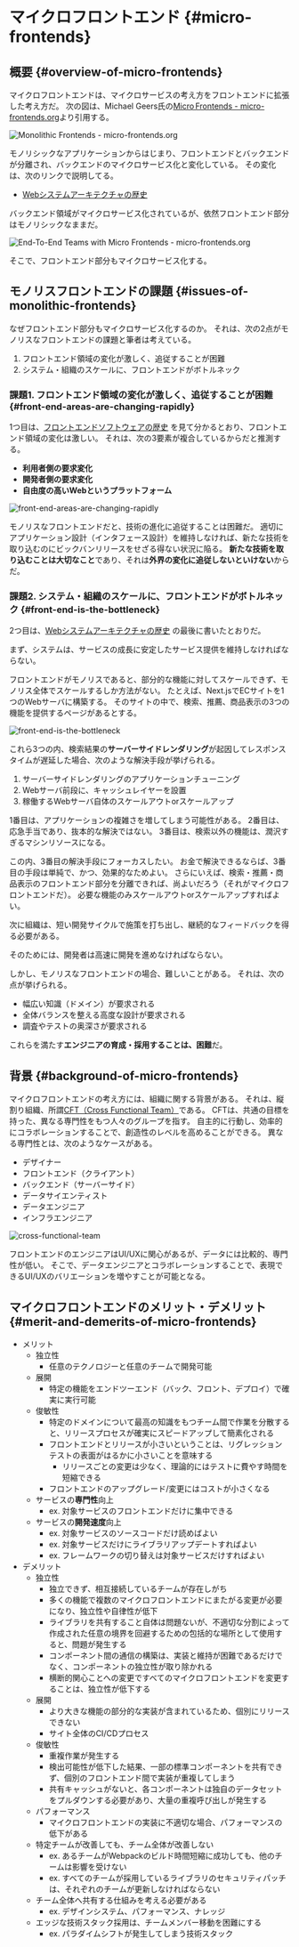 # マイクロフロントエンド {#micro-frontends}
## 概要 {#overview-of-micro-frontends}

マイクロフロントエンドは、マイクロサービスの考え方をフロントエンドに拡張した考え方だ。
次の図は、Michael Geers氏の[Micro Frontends - micro-frontends.org](https://micro-frontends.org/)より引用する。

<!-- textlint-disable -->

![<a href="https://micro-frontends.org/">Monolithic Frontends - micro-frontends.org</a>](https://micro-frontends.org/ressources/diagrams/organisational/monolith-frontback-microservices.png)

<!-- textlint-enable -->

モノリシックなアプリケーションからはじまり、フロントエンドとバックエンドが分離され、バックエンドのマイクロサービス化と変化している。
その変化は、次のリンクで説明してる。

* [Webシステムアーキテクチャの歴史](../history/03_history_of_web_system_architecture.md) 

バックエンド領域がマイクロサービス化されているが、依然フロントエンド部分はモノリシックなままだ。

<!-- textlint-disable -->

![<a href="https://micro-frontends.org/">End-To-End Teams with Micro Frontends - micro-frontends.org</a>](https://micro-frontends.org/ressources/diagrams/organisational/verticals-headline.png)

<!-- textlint-enable -->

そこで、フロントエンド部分もマイクロサービス化する。

## モノリスフロントエンドの課題 {#issues-of-monolithic-frontends}

なぜフロントエンド部分もマイクロサービス化するのか。
それは、次の2点がモノリスなフロントエンドの課題と筆者は考えている。

1. フロントエンド領域の変化が激しく、追従することが困難
2. システム・組織のスケールに、フロントエンドがボトルネック

### 課題1. フロントエンド領域の変化が激しく、追従することが困難 {#front-end-areas-are-changing-rapidly}

1つ目は、[フロントエンドソフトウェアの歴史](../history/02_history_of_frontend_software.md) を見て分かるとおり、フロントエンド領域の変化は激しい。
それは、次の3要素が複合しているからだと推測する。

* **利用者側の要求変化**
* **開発者側の要求変化** 
* **自由度の高いWebというプラットフォーム**

![front-end-areas-are-changing-rapidly](../../assets/images/drawio/microfrontends/front-end-areas-are-changing-rapidly.png)

モノリスなフロントエンドだと、技術の進化に追従することは困難だ。
適切にアプリケーション設計（インタフェース設計）を維持しなければ、新たな技術を取り込むのにビックバンリリースをせざる得ない状況に陥る。
**新たな技術を取り込むことは大切なこと**であり、それは**外界の変化に追従しないといけない**からだ。

### 課題2. システム・組織のスケールに、フロントエンドがボトルネック {#front-end-is-the-bottleneck}

2つ目は、[Webシステムアーキテクチャの歴史](../history/03_history_of_web_system_architecture.md) の最後に書いたとおりだ。

まず、システムは、サービスの成長に安定したサービス提供を維持しなければならない。

フロントエンドがモノリスであると、部分的な機能に対してスケールできず、モノリス全体でスケールするしか方法がない。
たとえば、Next.jsでECサイトを1つのWebサーバに構築する。
そのサイトの中で、検索、推薦、商品表示の3つの機能を提供するページがあるとする。

![front-end-is-the-bottleneck](../../assets/images/drawio/microfrontends/front-end-is-the-bottleneck.png)

これら3つの内、検索結果の**サーバーサイドレンダリング**が起因してレスポンスタイムが遅延した場合、次のような解決手段が挙げられる。

1. サーバーサイドレンダリングのアプリケーションチューニング
2. Webサーバ前段に、キャッシュレイヤーを設置
3. 稼働するWebサーバ自体のスケールアウトorスケールアップ

1番目は、アプリケーションの複雑さを増してしまう可能性がある。
2番目は、応急手当であり、抜本的な解決ではない。
3番目は、検索以外の機能は、潤沢すぎるマシンリソースになる。

この内、3番目の解決手段にフォーカスしたい。
お金で解決できるならば、3番目の手段は単純で、かつ、効果的なためよい。
さらにいえば、検索・推薦・商品表示のフロントエンド部分を分離できれば、尚よいだろう（それがマイクロフロントエンドだ）。
必要な機能のみスケールアウトorスケールアップすればよい。


次に組織は、短い開発サイクルで施策を打ち出し、継続的なフィードバックを得る必要がある。
<!-- textlint-disable -->
そのためには、開発者は高速に開発を進めなければならない。
<!-- textlint-enable -->
しかし、モノリスなフロントエンドの場合、難しいことがある。
それは、次の点が挙げられる。

* 幅広い知識（ドメイン）が要求される
* 全体バランスを整える高度な設計が要求される
* 調査やテストの奥深さが要求される

これらを満たす**エンジニアの育成・採用することは、困難**だ。

## 背景 {#background-of-micro-frontends}

マイクロフロントエンドの考え方には、組織に関する背景がある。
それは、縦割り組織、所謂[CFT（Cross Functional Team）](https://en.wikipedia.org/wiki/Cross-functional_team)である。
CFTは、共通の目標を持った、異なる専門性をもつ人々のグループを指す。
自主的に行動し、効率的にコラボレーションすることで、創造性のレベルを高めることができる。
異なる専門性とは、次のようなケースがある。

* デザイナー
* フロントエンド（クライアント）
* バックエンド（サーバーサイド）
* データサイエンティスト
* データエンジニア
* インフラエンジニア

![cross-functional-team](../../assets/images/drawio/microfrontends/cross-functional-team.png)

フロントエンドのエンジニアはUI/UXに関心があるが、データには比較的、専門性が低い。
そこで、データエンジニアとコラボレーションすることで、表現できるUI/UXのバリエーションを増やすことが可能となる。

## マイクロフロントエンドのメリット・デメリット {#merit-and-demerits-of-micro-frontends}

* メリット
  * 独立性
    * 任意のテクノロジーと任意のチームで開発可能
  * 展開
    * 特定の機能をエンドツーエンド（バック、フロント、デプロイ）で確実に実行可能
  * 俊敏性
    * 特定のドメインについて最高の知識をもつチーム間で作業を分散すると、リリースプロセスが確実にスピードアップして簡素化される
    * フロントエンドとリリースが小さいということは、リグレッションテストの表面がはるかに小さいことを意味する
      * リリースごとの変更は少なく、理論的にはテストに費やす時間を短縮できる
    * フロントエンドのアップグレード/変更にはコストが小さくなる
  * サービスの<b>専門性</b>向上
    * ex. 対象サービスのフロントエンドだけに集中できる
  * サービスの<b>開発速度</b>向上
    * ex. 対象サービスのソースコードだけ読めばよい
    * ex. 対象サービスだけにライブラリアップデートすればよい
    * ex. フレームワークの切り替えは対象サービスだけすればよい
* デメリット
  * 独立性
    * 独立できず、相互接続しているチームが存在しがち
    * 多くの機能で複数のマイクロフロントエンドにまたがる変更が必要になり、独立性や自律性が低下
    * ライブラリを共有すること自体は問題ないが、不適切な分割によって作成された任意の境界を回避するための包括的な場所として使用すると、問題が発生する
    * コンポーネント間の通信の構築は、実装と維持が困難であるだけでなく、コンポーネントの独立性が取り除かれる
    * 横断的関心ことへの変更ですべてのマイクロフロントエンドを変更することは、独立性が低下する
  * 展開
    * より大きな機能の部分的な実装が含まれているため、個別にリリースできない
    * サイト全体のCI/CDプロセス
  * 俊敏性
    * 重複作業が発生する
    * 検出可能性が低下した結果、一部の標準コンポーネントを共有できず、個別のフロントエンド間で実装が重複してしまう
    * 共有キャッシュがないと、各コンポーネントは独自のデータセットをプルダウンする必要があり、大量の重複呼び出しが発生する
  * パフォーマンス
    * マイクロフロントエンドの実装に不適切な場合、パフォーマンスの低下がある
  * 特定チームが改善しても、チーム全体が改善しない
    * ex. あるチームがWebpackのビルド時間短縮に成功しても、他のチームは影響を受けない
    * ex. すべてのチームが採用しているライブラリのセキュリティパッチは、それぞれのチームが更新しなければならない
  * チーム全体へ共有する仕組みを考える必要がある
    * ex. デザインシステム、パフォーマンス、ナレッジ
  * エッジな技術スタック採用は、チームメンバー移動を困難にする
    * ex. パラダイムシフトが発生してしまう技術スタック
